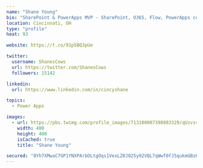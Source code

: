 ```yaml
---
name: "Shane Young"
bio: "SharePoint & PowerApps MVP - SharePoint, O365, Flow, PowerApps consulting? @PowerApps911 | Pure Snark? You found it."
location: Cincinnati, OH
type: "profile"
heat: 93

website: https://t.co/91p5BQ3pUe

twitter:
  username: ShanesCows
  url: https://twitter.com/ShanesCows
  followers: 15142

linkedin:
  url: https://www.linkedin.com/in/cincyshane

topics:
  - Power Apps

images:
  - url: https://pbs.twimg.com/profile_images/713100007398883329/qUzvsvQ3_400x400.jpg
    width: 400
    height: 400
    isCached: true
    title: "Shane Young"

secured: "8Yh7XMwaC7GP1YNXPArbOLtgOqs1VexLZ0J025y92VQL7qWwf0fJ5qukmGBzKSv6/bJxrKZaxzyG6mKw0GWwAZcNEFnNWN+TDveCqBRS8r1OpU3d8DynFGufn/uHlApdrI+KP3FErRC+2hil+9r4EHNptFOyWHwh3pvvE6Y95tk9xGEudGabtAvZ4z2DHGY+WVUdwfNOMxkDxO3ZUm+t9hQN/UVh7lc4Rm7rW0fyepbJ1RHX914tA3vzzhTNDwOMAtakxBTfn0D942zbQLDLXHDNX9PSx6WqJH2i7IV0j9qkIFpgDqOfb+k1uoQ/KQxq1cAzpzL1ATH6k7+SgoAcWQ1sse06bShpHcKsnQFKs1+rVcwEFTx5BLEQlH1NwArYGL0JXtrFoAO/qt4QgHxTsEVXi22LaF8MNW0j6Fw1TTU=;LF4hrrE6eKRmCW6Ad95FNQ=="
---
```



